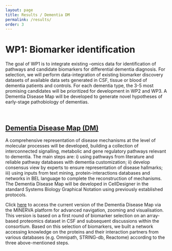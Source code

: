 ```yaml
---
layout: page
title: Results / Dementia DM
permalink: /results/
order: 3
---
```


# WP1: Biomarker identification

The goal of WP1 is to integrate existing –omics data for identification of pathways and candidate biomarkers for differential dementia diagnosis. For selection, we will perform data-integration of existing biomarker discovery datasets of available data sets generated in CSF, tissue or blood of dementia patients and controls. For each dementia type, the 3-5 most promising candidates will be prioritized for development in WP2 and WP3. A Dementia Disease Map will be developed to generate novel hypotheses of early-stage pathobiology of dementias.


<br />

## [Dementia Disease Map (DM)](http://miriade.lcsb.uni.lu/minerva/index.xhtml?id=bm_map-gpmlCellDesigner_SBML)

A comprehensive representation of disease mechanisms at the level of molecular processes will be developed, building a collection of interconnected signalling, metabolic and gene regulatory pathways relevant to dementia. The main steps are: 
i) using pathways from literature and reliable pathway databases with dementia customization; 
ii) develop consensus view by experts to ensure representation of disease hallmarks; 
iii) using inputs from text mining, protein-interactions databases and networks in BEL language to complete the reconstruction of mechanisms. 
The Dementia Disease Map will be developed in CellDesigner in the standard Systems Biology Graphical Notation using previously established protocols. 

Click [here](http://miriade.lcsb.uni.lu/minerva/index.xhtml?id=bm_map-gpmlCellDesigner_SBML) to access the current version of the Dementia Disease Map via the MINERVA platform for advanced navigation, zooming and visualisation.
This version is based on a first round of biomarker selection on an array-based proteomics dataset in CSF and subsequent discussions within the consortium. Based on this selection of biomarkers, we built a network accessing knowledge on the proteins and their interaction partners from various databases (e.g. Omnipath, STRING-db, Reactome) according to the three above-mentioned steps.


<!---
Protein Catalogue:

information on Olink dataset, cohort
-->




